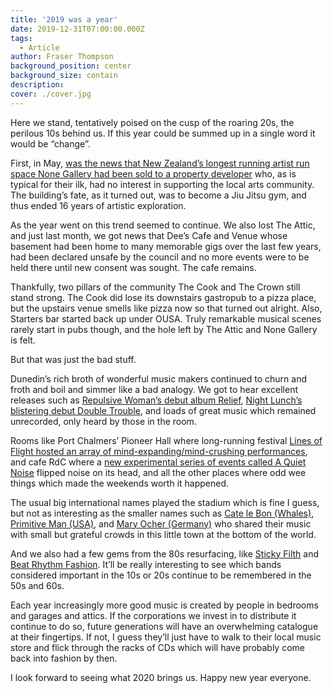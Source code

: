 ```yaml
---
title: '2019 was a year'
date: 2019-12-31T07:00:00.000Z
tags:
  - Article
author: Fraser Thompson
background_position: center
background_size: contain
description:
cover: ./cover.jpg
---
```


Here we stand, tentatively poised on the cusp of the roaring 20s, the perilous 10s behind us. If this year could be summed up in a single word it would be “change”.

First, in May, [was the news that New Zealand’s longest running artist run space None Gallery had been sold to a property developer](/blog/goodbye_none/) who, as is typical for their ilk, had no interest in supporting the local arts community. The building’s fate, as it turned out, was to become a Jiu Jitsu gym, and thus ended 16 years of artistic exploration.

As the year went on this trend seemed to continue. We also lost The Attic, and just last month, we got news that Dee’s Cafe and Venue whose basement had been home to many memorable gigs over the last few years, had been declared unsafe by the council and no more events were to be held there until new consent was sought. The cafe remains.

Thankfully, two pillars of the community The Cook and The Crown still stand strong. The Cook did lose its downstairs gastropub to a pizza place, but the upstairs venue smells like pizza now so that turned out alright. Also, Starters bar started back up under OUSA. Truly remarkable musical scenes rarely start in pubs though, and the hole left by The Attic and None Gallery is felt.

But that was just the bad stuff.

Dunedin’s rich broth of wonderful music makers continued to churn and froth and boil and simmer like a bad analogy. We got to hear excellent releases such as [Repulsive Woman’s debut album Relief](https://repulsivewoman.bandcamp.com/album/relief), [Night Lunch’s blistering debut Double Trouble](https://nightlunch666.bandcamp.com/album/double-trouble), and loads of great music which remained unrecorded, only heard by those in the room.

Rooms like Port Chalmers’ Pioneer Hall where long-running festival [Lines of Flight hosted an array of mind-expanding/mind-crushing performances](/gigs/lines-of-flight-friday/), and cafe RdC where a [new experimental series of events called A Quiet Noise](/gigs/a-quiet-noise-spring/) flipped noise on its head, and all the other places where odd wee things which made the weekends worth it happened.

The usual big international names played the stadium which is fine I guess, but not as interesting as the smaller names such as [Cate le Bon (Whales)](/gigs/cate-le-bon-nz-tour/), [Primitive Man (USA)](/gigs/primitive-man---dunedin/), and [Mary Ocher (Germany)](/gigs/audio-foundation-presents-mary-ocher/) who shared their music with small but grateful crowds in this little town at the bottom of the world.

And we also had a few gems from the 80s resurfacing, like [Sticky Filth](/gigs/sticky-filth-first-dunedin-show-in-20-years/) and [Beat Rhythm Fashion](/gigs/the-return-of-beat-rhythm-fashion/). It’ll be really interesting to see which bands considered important in the 10s or 20s continue to be remembered in the 50s and 60s.

Each year increasingly more good music is created by people in bedrooms and garages and attics. If the corporations we invest in to distribute it continue to do so, future generations will have an overwhelming catalogue at their fingertips. If not, I guess they’ll just have to walk to their local music store and flick through the racks of CDs which will have probably come back into fashion by then.

I look forward to seeing what 2020 brings us. Happy new year everyone.
